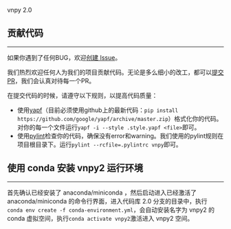 vnpy 2.0 

## 贡献代码
---

如果你遇到了任何BUG，欢迎[创建 Issue]。

我们热烈欢迎任何人为我们的项目贡献代码。无论是多么细小的改工，都可以[提交PR]，我们会认真对待每一个PR。

在提交代码的时候，请遵守以下规则，以提高代码质量：

  * 使用[yapf]（目前必须使用github上的最新代码：```pip install https://github.com/google/yapf/archive/master.zip```）格式化你的代码。对你的每一个文件运行```yapf -i --style .style.yapf <file>```即可。
  * 使用[pylint]检查你的代码，确保没有error和warning。我们使用的pylint规则在项目根目录下。运行```pylint --rcfile=.pylintrc vnpy```即可。
  
  [yapf]:https://github.com/google/yapf
  [pylint]:https://github.com/PyCQA/pylint
  [提交PR]:https://help.github.com/articles/creating-a-pull-request/
  [创建 Issue]:http://pylint.pycqa.org/en/latest/tutorial.html

## 使用 conda 安装 vnpy2 运行环境
---

首先确认已经安装了 anaconda/miniconda ，然后启动进入已经激活了 anaconda/miniconda 的命令行界面，进入代码库 2.0 分支的目录中，执行 `conda env create -f conda-environment.yml`，会自动安装名字为 vnpy2 的 conda 虚拟空间，执行`conda activate vnpy2`激活进入 vnpy2 空间。

